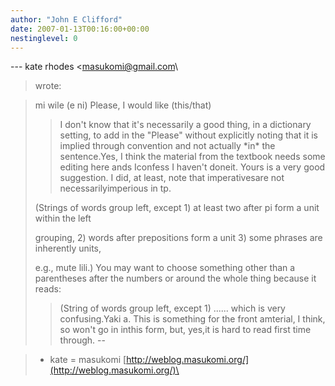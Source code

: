 ```yaml
---
author: "John E Clifford"
date: 2007-01-13T00:16:00+00:00
nestinglevel: 0
---
```

\---
 kate rhodes <[masukomi@gmail.com](mailto://masukomi@gmail.com)\
> wrote:

> mi wile (e ni) Please, I would like (this/that)
>> I don't know that it's necessarily a good thing, in a dictionary
> setting, to add in the "Please" without explicitly noting that it is
> implied through convention and not actually \*in\* the sentence.Yes, I think the material from the textbook needs some editing here ands Iconfess I haven't doneit. Yours is a very good suggestion. I did, at least, note that imperativesare not necessarilyimperious in tp.
> 
>(Strings of words group left, except 1) at least two after pi form a
> unit within the left
> 
>grouping, 2) words after prepositions form a unit 3) some phrases are
> inherently units,
> 
>e.g., mute lili.)
> You may want to choose something other than a parentheses after the
> numbers or around the whole thing because it reads:
>> (String of words group left, except 1) ......
> which is very confusing.Yaki a. This is something for the front amterial, I think, so won't go in inthis form, but, yes,it is hard to read first time through.
> --

> - kate = masukomi
> [http://weblog.masukomi.org/](http://weblog.masukomi.org/)\
>